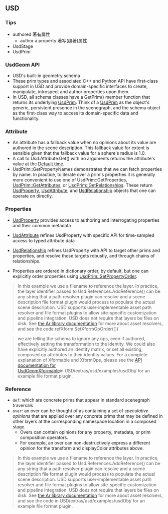 ## USD
### Tips
* authored 著有属性
  * author a property 著写(编著)属性
* UsdStage
* UsdPrim

### UsdGeom API 

-   USD's built-in geometry schema
-   These prim types and associated C++ and Python API have first-class support in USD and provide domain-specific interfaces to create, manipulate, introspect and author properties upon them.
-   In USD, all schema classes have a GetPrim() member function that returns its underlying [UsdPrim](https://graphics.pixar.com/usd/release/api/class_usd_prim.html). Think of a [UsdPrim](https://graphics.pixar.com/usd/release/api/class_usd_prim.html) as the object's generic, persistent presence in the scenegraph, and the schema object as the first-class way to access its domain-specific data and functionality.

### Attribute

-   An attribute has a fallback value when no opinions about its value are authored in the scene description. This fallback value for extent is sensible given that the fallback value for a sphere's radius is 1.0.
-   A call to Usd.Attribute.Get() with no arguments returns the attribute's value at the [Default time](https://graphics.pixar.com/usd/release/api/class_usd_time_code.html#a8a2192045dc22e90fe08ef2d8d68f3b8). 
-   UsdPrim::GetPropertyNames demonstrates that we can fetch properties by name. In practice, to iterate over a prim's properties it is generally more convenient to use one of UsdPrim::GetProperties, [UsdPrim::GetAttributes](https://graphics.pixar.com/usd/release/api/class_usd_prim.html#a07e5668bd9f88b39e3c7261d409bfcae), or [UsdPrim::GetRelationships](https://graphics.pixar.com/usd/release/api/class_usd_prim.html#aa6202f152dc043e81b648112984e936c). These return [UsdProperty](https://graphics.pixar.com/usd/release/api/class_usd_property.html), [UsdAttribute](https://graphics.pixar.com/usd/release/api/class_usd_attribute.html), and [UsdRelationship](https://graphics.pixar.com/usd/release/api/class_usd_relationship.html) objects that one can operate on directly.

### Properties
-   [UsdProperty](https://graphics.pixar.com/usd/release/api/class_usd_property.html)  provides access to authoring and interrogating properties and their common metadata

-   [UsdAttribute](https://graphics.pixar.com/usd/release/api/class_usd_attribute.html)  refines UsdProperty with specific API for time-sampled access to typed attribute data

-   [UsdRelationship](https://graphics.pixar.com/usd/release/api/class_usd_relationship.html)  refines UsdProperty with API to target other prims and properties, and resolve those targets robustly, and through chains of relationships.

-   Properties are ordered in dictionary order, by default, but one can explicitly order properties using [UsdPrim::SetPropertyOrder](https://graphics.pixar.com/usd/release/api/class_usd_prim.html#a7285692cfe69b46e890ec25756d02c37).

>In this example we use a filename to reference the layer. In practice, the layer identifier passed to Usd.References.AddReference() can be any string that a path resolver plugin can resolve and a scene description file format plugin would process to populate the actual scene description. USD supports user-implementable asset path resolver and file format plugins to allow site-specific customization and pipeline integration. USD does not require that layers be files on disk. See [the Ar library documentation](https://graphics.pixar.com/usd/release/api/ar_page_front.html) for more about asset resolvers, and see the code refXform.SetXformOpOrder([])

>we are telling the schema to ignore any ops, even if authored, effectively setting the transformation to the identity. We could also have explicitly authored an identity matrix, or set all existing, composed op attributes to their identity values. For a complete explanation of Xformable and XformOps, please see the [API documentation for UsdGeomXformable](https://graphics.pixar.com/usd/release/api/class_usd_geom_xformable.html#details)in USD/extras/usd/examples/usdObj/ for an example file format plugin.
### Reference
* `def`: which are concrete prims that appear in standard scenegraph traversals
* `over`: an over can be thought of as containing a set of _speculative opinions_ that are applied over any concrete prims that may be defined in other layers at the corresponding namespace location in a composed stage.
  * Overs can contain opinions for any property, metadata, or prim composition operators.
  * For example, an over can non-destructively express a different opinion for the transform and displayColor attributes above.
  
>In this example we use a filename to reference the layer. In practice, the layer identifier passed to Usd.References.AddReference() can be any string that a path resolver plugin can resolve and a scene description file format plugin would process to populate the actual scene description. USD supports user-implementable asset path resolver and file format plugins to allow site-specific customization and pipeline integration. USD does not require that layers be files on disk. See [the Ar library documentation](https://graphics.pixar.com/usd/release/api/ar_page_front.html) for more about asset resolvers, and see the code in USD/extras/usd/examples/usdObj/ for an example file format plugin.